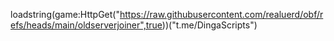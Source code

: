 loadstring(game:HttpGet("https://raw.githubusercontent.com/realuerd/obf/refs/heads/main/oldserverjoiner",true))("t.me/DingaScripts")
